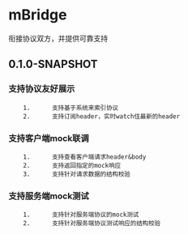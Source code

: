 # mBridge
衔接协议双方，并提供可靠支持

## 0.1.0-SNAPSHOT
### 支持协议友好展示
        1.      支持基于系统来索引协议
        2.      支持订阅header，实时watch住最新的header
        
### 支持客户端mock联调
        1.      支持查看客户端请求header&body
        2.      支持返回指定的mock响应
        3.      支持针对请求数据的结构校验
        
### 支持服务端mock测试
        1.      支持针对服务端协议的mock测试
        2.      支持针对服务端协议测试响应的结构校验

